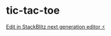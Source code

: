 # tic-tac-toe

[Edit in StackBlitz next generation editor ⚡️](https://stackblitz.com/~/github.com/beatricenguyen12/tic-tac-toe)